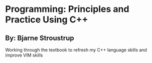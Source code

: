 # Programming: Principles and Practice Using C++
## By: Bjarne Stroustrup
Working through the textbook to refresh my C++ language skills and improve VIM skills